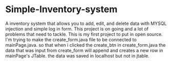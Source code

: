 # Simple-Inventory-system
A inventory system that allows you to add, edit, and delete data with MYSQL injection and simple log in form. This project is on going and a lot of problems that need to tackle.
This is my first project to put in open source.
I'm trying to make the create_form.java file to be connected to mainPage.java.
so that when i clicked the create_btn in create_form.java the data that was input from create_form
will append and creates a new row in mainPage's JTable.
the data was saved in localhost but not in jtable.
